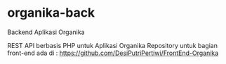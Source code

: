 # organika-back
Backend Aplikasi Organika

REST API berbasis PHP untuk Aplikasi Organika 
Repository untuk bagian front-end ada di : https://github.com/DesiPutriPertiwi/FrontEnd-Organika
